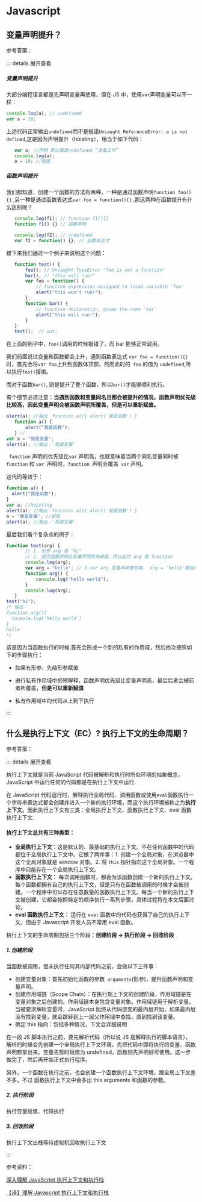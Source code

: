 # Javascript



## 变量声明提升？

参考答案：

::: details 展开查看

##### 变量声明提升

大部分编程语言都是先声明变量再使用，但在 JS 中，使用`var`声明变量可以不一样：

```javascript
console.log(a); // undefined
var a = 10;
```

上述代码正常输出`undefined`而不是报错`Uncaught ReferenceError: a is not defined`,这是因为声明提升（hoisting），相当于如下代码：

```javascript
   var a; //声明 默认值是undefined “准备工作”
   console.log(a);
   a = 10; //赋值
```

##### 函数声明提升

我们都知道，创建一个函数的方法有两种，一种是通过函数声明`function foo(){}` ,另一种是通过函数表达式`var foo = function(){}` ,那这两种在函数提升有什么区别呢？

```javascript
   console.log(f1); // function f1(){}
   function f1() {} // 函数声明

   console.log(f2); // undefined
   var f2 = function() {}; // 函数表达式
```

接下来我们通过一个例子来说明这个问题：

```javascript
   function test() {
       foo(); // Uncaught TypeError "foo is not a function"
       bar(); // "this will run!"
       var foo = function() {
           // function expression assigned to local variable 'foo'
           alert("this won't run!");
       };
       function bar() {
           // function declaration, given the name 'bar'
           alert("this will run!");
       }
   }
   test();  // out: 
```

在上面的例子中，`foo()`调用的时候报错了，而 bar 能够正常调用。

我们前面说过变量和函数都会上升，遇到函数表达式 `var foo = function(){}`时，首先会将`var foo`上升到函数体顶部，然而此时的` foo` 的值为 `undefined`,所以执行`foo()`报错。

而对于函数`bar()`, 则是提升了整个函数，所以`bar()`才能够顺利执行。

有个细节必须注意：**当遇到函数和变量同名且都会被提升的情况，函数声明优先级比较高，因此变量声明会被函数声明所覆盖，但是可以重新赋值。**

```javascript
alert(a); //输出：function a(){ alert('我是函数') }
   function a() {
       alert("我是函数");
   } //
var a = "我是变量";
alert(a); //输出：'我是变量'
```

` function` 声明的优先级比`var` 声明高，也就意味着当两个同名变量同时被` function` 和 `var `声明时，`function `声明会覆盖` var` 声明。

这代码等效于：

```javascript
function a() {
  alert("我是函数");
}
var a; //hoisting
alert(a); //输出：function a(){ alert('我是函数') }
a = "我是变量"; //赋值
alert(a); //输出：'我是变量'
```

最后我们看个复杂点的例子：

```javascript
function test(arg) {
       // 1. 形参 arg 是 "hi"
       // 2. 因为函数声明比变量声明优先级高，所以此时 arg 是 function
       console.log(arg);
       var arg = "hello"; // 3.var arg 变量声明被忽略， arg = 'hello'被执行
       function arg() {
           console.log("hello world");
       }
       console.log(arg);
   }
test("hi");
/* 输出：
function arg(){
  console.log('hello world') 
}
hello 
*/
```

这是因为当函数执行的时候,首先会形成一个新的私有的作用域，然后依次按照如下的步骤执行：

- 如果有形参，先给形参赋值

- 进行私有作用域中的预解释，函数声明优先级比变量声明高，最后后者会被前者所覆盖，**但是可以重新赋值**

- 私有作用域中的代码从上到下执行


:::

## 什么是执行上下文（EC）? 执行上下文的生命周期？

参考答案：

::: details 展开查看

执行上下文就是当前 JavaScript 代码被解析和执行时所处环境的抽象概念， JavaScript 中运行任何的代码都是在执行上下文中运行.

在 JavaScript 代码运行时，解释执行全局代码、调用函数或使用` eval `函数执行一个字符串表达式都会创建并进入一个新的执行环境，而这个执行环境被称之为**执行上下文**。因此执行上下文有三类：全局执行上下文、函数执行上下文、eval 函数执行上下文.

#### 执行上下文总共有三种类型：

- **全局执行上下文**：这是默认的、最基础的执行上下文。不在任何函数中的代码都位于全局执行上下文中。它做了两件事：1. 创建一个全局对象，在浏览器中这个全局对象就是 window 对象。2. 将 `this` 指针指向这个全局对象。一个程序中只能存在一个全局执行上下文。
- **函数执行上下文：** 每次调用函数时，都会为该函数创建一个新的执行上下文。每个函数都拥有自己的执行上下文，但是只有在函数被调用的时候才会被创建。一个程序中可以存在任意数量的函数执行上下文。每当一个新的执行上下文被创建，它都会按照特定的顺序执行一系列步骤，具体过程将在本文后面讨论。
- **eval 函数执行上下文：** 运行在 `eval` 函数中的代码也获得了自己的执行上下文，但由于 Javascript 开发人员不常用 eval 函数。

执行上下文的生命周期包括三个阶段：**创建阶段 → 执行阶段 → 回收阶段**

##### 1. 创建阶段

当函数被调用，但未执行任何其内部代码之前，会做以下三件事：

- 创建变量对象：首先初始化函数的参数` arguments`(形参)，提升函数声明和变量声明。
- 创建作用域链（Scope Chain）：在执行期上下文的创建阶段，作用域链是在变量对象之后创建的。作用域链本身包含变量对象。作用域链用于解析变量。当被要求解析变量时，JavaScript 始终从代码嵌套的最内层开始，如果最内层没有找到变量，就会跳转到上一层父作用域中查找，直到找到该变量。
- 确定 this 指向：包括多种情况，下文会详细说明

在一段 JS 脚本执行之前，要先解析代码（所以说 JS 是解释执行的脚本语言），解析的时候会先创建一个全局执行上下文环境，先把代码中即将执行的变量、函数声明都拿出来。变量先暂时赋值为 undefined，函数则先声明好可使用。这一步做完了，然后再开始正式执行程序。

另外，一个函数在执行之前，也会创建一个函数执行上下文环境，跟全局上下文差不多，不过 函数执行上下文中会多出 this arguments 和函数的参数。

##### 2. 执行阶段

执行变量赋值、代码执行

##### 3. 回收阶段

执行上下文出栈等待虚拟机回收执行上下文

:::

参考资料：

[深入理解 JavaScript 执行上下文和执行栈](https://zhuanlan.zhihu.com/p/59784952)

[【译】理解 Javascript 执行上下文和执行栈](https://zhuanlan.zhihu.com/p/48590085)

